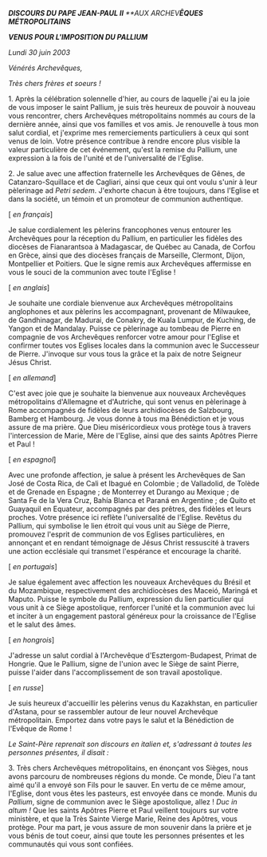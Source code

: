 ***DISCOURS DU PAPE JEAN-PAUL II** **AUX ARCHEV****ÊQUES MÉTROPOLITAINS***

***VENUS POUR L'IMPOSITION DU PALLIUM***

*Lundi* *30 juin 2003*

*Vénérés Archevêques,*

*Très chers frères et soeurs !*

1. Après la célébration solennelle d'hier, au cours de laquelle j'ai eu la joie de vous imposer le saint Pallium, je suis très heureux de pouvoir à nouveau vous rencontrer, chers Archevêques métropolitains nommés au cours de la dernière année, ainsi que vos familles et vos amis. Je renouvelle à tous mon salut cordial, et j'exprime mes remerciements particuliers à ceux qui sont venus de loin. Votre présence contribue à rendre encore plus visible la valeur particulière de cet événement, qu'est la remise du Pallium, une expression à la fois de l'unité et de l'universalité de l'Eglise.

2. Je salue avec une affection fraternelle les Archevêques de Gênes, de Catanzaro-Squillace et de Cagliari, ainsi que ceux qui ont voulu s'unir à leur pèlerinage ad *Petri sedem*. J'exhorte chacun à être toujours, dans l'Eglise et dans la société, un témoin et un promoteur de communion authentique.

[ *en français*]

Je salue cordialement les pèlerins francophones venus entourer les Archevêques pour la réception du Pallium, en particulier les fidèles des diocèses de Fianarantsoa à Madagascar, de Québec au Canada, de Corfou en Grèce, ainsi que des diocèses français de Marseille, Clermont, Dijon, Montpellier et Poitiers. Que le signe remis aux Archevêques affermisse en vous le souci de la communion avec toute l'Eglise !

[ *en anglais*]

Je souhaite une cordiale bienvenue aux Archevêques métropolitains anglophones et aux pèlerins les accompagnant, provenant de Milwaukee, de Gandhinagar, de Madurai, de Conakry, de Kuala Lumpur, de Kuching, de Yangon et de Mandalay. Puisse ce pèlerinage au tombeau de Pierre en compagnie de vos Archevêques renforcer votre amour pour l'Eglise et confirmer toutes vos Eglises locales dans la communion avec le Successeur de Pierre. J'invoque sur vous tous la grâce et la paix de notre Seigneur Jésus Christ.

[ *en allemand*]

C'est avec joie que je souhaite la bienvenue aux nouveaux Archevêques métropolitains d'Allemagne et d'Autriche, qui sont venus en pèlerinage à Rome accompagnés de fidèles de leurs archidiocèses de Salzbourg, Bamberg et Hambourg. Je vous donne à tous ma Bénédiction et je vous assure de ma prière. Que Dieu miséricordieux vous protège tous à travers l'intercession de Marie, Mère de l'Eglise, ainsi que des saints Apôtres Pierre et Paul !

[ *en espagnol*]

Avec une profonde affection, je salue à présent les Archevêques de San José de Costa Rica, de Cali et Ibagué en Colombie ; de Valladolid, de Tolède et de Grenade en Espagne ; de Monterrey et Durango au Mexique ; de Santa Fe de la Vera Cruz, Bahía Blanca et Paraná en Argentine ; de Quito et Guayaquil en Equateur, accompagnés par des prêtres, des fidèles et leurs proches. Votre présence ici reflète l'universalité de l'Eglise. Revêtus du Pallium, qui symbolise le lien étroit qui vous unit au Siège de Pierre, promouvez l'esprit de communion de vos Eglises particulières, en annonçant et en rendant témoignage de Jésus Christ ressuscité à travers une action ecclésiale qui transmet l'espérance et encourage la charité.

[ *en portugais*]

Je salue également avec affection les nouveaux Archevêques du Brésil et du Mozambique, respectivement des archidiocèses des Maceió, Maringá et Maputo. Puisse le symbole du Pallium, expression du lien particulier qui vous unit à ce Siège apostolique, renforcer l'unité et la communion avec lui et inciter à un engagement pastoral généreux pour la croissance de l'Eglise et le salut des âmes.

[ *en hongrois*]

J'adresse un salut cordial à l'Archevêque d'Esztergom-Budapest, Primat de Hongrie. Que le Pallium, signe de l'union avec le Siège de saint Pierre, puisse l'aider dans l'accomplissement de son travail apostolique.

[ *en russe*]

Je suis heureux d'accueillir les pèlerins venus du Kazakhstan, en particulier d'Astana, pour se rassembler autour de leur nouvel Archevêque métropolitain. Emportez dans votre pays le salut et la Bénédiction de l'Evêque de Rome !

*Le Saint-Père reprenait son discours en italien et, s'adressant à toutes les personnes présentes, il disait :*

3. Très chers Archevêques métropolitains, en énonçant vos Sièges, nous avons parcouru de nombreuses régions du monde. Ce monde, Dieu l'a tant aimé qu'il a envoyé son Fils pour le sauver. En vertu de ce même amour, l'Eglise, dont vous êtes les pasteurs, est envoyée dans ce monde. Munis du *Pallium*, signe de communion avec le Siège apostolique, allez ! *Duc in altum !* Que les saints Apôtres Pierre et Paul veillent toujours sur votre ministère, et que la Très Sainte Vierge Marie, Reine des Apôtres, vous protège. Pour ma part, je vous assure de mon souvenir dans la prière et je vous bénis de tout coeur, ainsi que toute les personnes présentes et les communautés qui vous sont confiées.